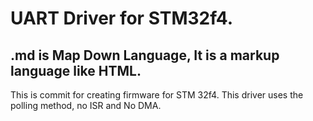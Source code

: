 # UART Driver for STM32f4.
## .md is Map Down Language, It is a markup language like HTML.
This is commit for creating firmware for STM 32f4.
This driver uses the polling method, no ISR and No DMA.

